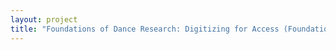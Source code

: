 ```yaml
--- 
layout: project 
title: "Foundations of Dance Research: Digitizing for Access (Foundations)" 
---
```



